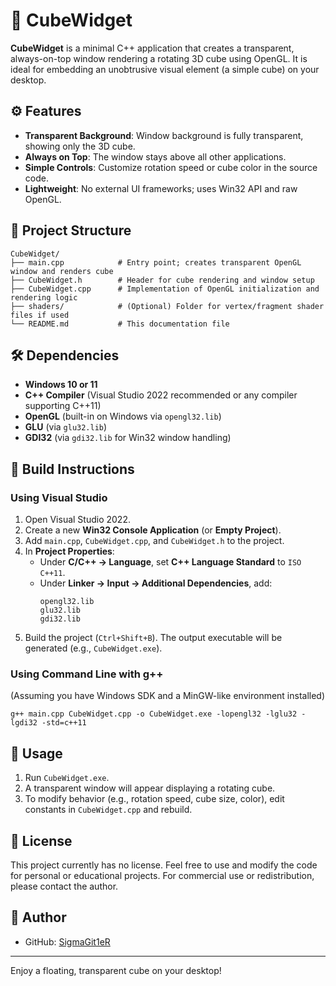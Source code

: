 
# 🧊 CubeWidget

**CubeWidget** is a minimal C++ application that creates a transparent, always-on-top window rendering a rotating 3D cube using OpenGL. It is ideal for embedding an unobtrusive visual element (a simple cube) on your desktop.

## ⚙️ Features

- **Transparent Background**: Window background is fully transparent, showing only the 3D cube.
- **Always on Top**: The window stays above all other applications.
- **Simple Controls**: Customize rotation speed or cube color in the source code.
- **Lightweight**: No external UI frameworks; uses Win32 API and raw OpenGL.

## 📁 Project Structure

```
CubeWidget/
├── main.cpp            # Entry point; creates transparent OpenGL window and renders cube
├── CubeWidget.h        # Header for cube rendering and window setup
├── CubeWidget.cpp      # Implementation of OpenGL initialization and rendering logic
├── shaders/            # (Optional) Folder for vertex/fragment shader files if used
└── README.md           # This documentation file
```

## 🛠️ Dependencies

- **Windows 10 or 11**
- **C++ Compiler** (Visual Studio 2022 recommended or any compiler supporting C++11)
- **OpenGL** (built-in on Windows via `opengl32.lib`)
- **GLU** (via `glu32.lib`)
- **GDI32** (via `gdi32.lib` for Win32 window handling)

## 🚀 Build Instructions

### Using Visual Studio

1. Open Visual Studio 2022.
2. Create a new **Win32 Console Application** (or **Empty Project**).
3. Add `main.cpp`, `CubeWidget.cpp`, and `CubeWidget.h` to the project.
4. In **Project Properties**:
   - Under **C/C++ → Language**, set **C++ Language Standard** to `ISO C++11`.
   - Under **Linker → Input → Additional Dependencies**, add:
     ```
     opengl32.lib
     glu32.lib
     gdi32.lib
     ```
5. Build the project (`Ctrl+Shift+B`). The output executable will be generated (e.g., `CubeWidget.exe`).

### Using Command Line with g++

(Assuming you have Windows SDK and a MinGW-like environment installed)

```batch
g++ main.cpp CubeWidget.cpp -o CubeWidget.exe -lopengl32 -lglu32 -lgdi32 -std=c++11
```

## 🧪 Usage

1. Run `CubeWidget.exe`.
2. A transparent window will appear displaying a rotating cube.
3. To modify behavior (e.g., rotation speed, cube size, color), edit constants in `CubeWidget.cpp` and rebuild.

## 📄 License

This project currently has no license. Feel free to use and modify the code for personal or educational projects. For commercial use or redistribution, please contact the author.

## 👤 Author

- GitHub: [SigmaGit1eR](https://github.com/SigmaGit1eR)

---

Enjoy a floating, transparent cube on your desktop!
